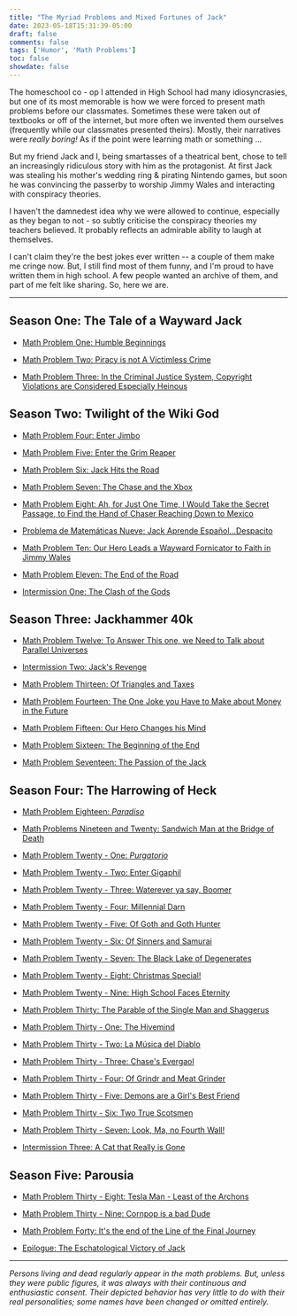 ```yaml
---
title: "The Myriad Problems and Mixed Fortunes of Jack"
date: 2023-05-18T15:31:39-05:00
draft: false
comments: false
tags: ['Humor', 'Math Problems']
toc: false
showdate: false
---
```


The homeschool co - op I attended in High School had many idiosyncrasies, but one of its most memorable is how we were forced to present math problems before our classmates. Sometimes these were taken out of textbooks or off of the internet, but more often we invented them ourselves (frequently while our classmates presented theirs). Mostly, their narratives were *really boring!* As if the point were learning math or something ...

But my friend Jack and I, being smartasses of a theatrical bent, chose to tell an increasingly ridiculous story with him as the protagonist. At first Jack was stealing his mother's wedding ring & pirating Nintendo games, but soon he was convincing the passerby to worship Jimmy Wales and interacting with conspiracy theories.

I haven't the damnedest idea why we were allowed to continue, especially as they began to not - so subtly criticise the conspiracy theories my teachers believed. It probably reflects an admirable ability to laugh at themselves.

I can't claim they're the best jokes ever written -- a couple of them make me cringe now. But, I still find most of them funny, and I'm proud to have written them in high school. A few people wanted an archive of them, and part of me felt like sharing. So, here we are.

---

## Season One: The Tale of a Wayward Jack

* [Math Problem One: Humble Beginnings](/humor/math/1/)

* [Math Problem Two: Piracy is not A Victimless Crime](/humor/math/2/)

* [Math Problem Three: In the Criminal Justice System, Copyright Violations are Considered Especially Heinous](/humor/math/3/)

## Season Two: Twilight of the Wiki God

* [Math Problem Four: Enter Jimbo](/humor/math/4/)

* [Math Problem Five: Enter the Grim Reaper](/humor/math/5/)

* [Math Problem Six: Jack Hits the Road](/humor/math/6/)

* [Math Problem Seven: The Chase and the Xbox](/humor/math/7/)

* [Math Problem Eight: Ah, for Just One Time, I Would Take the Secret Passage, to Find the Hand of Chaser Reaching Down to Mexico](/humor/math/8/)

* [Problema de Matemáticas Nueve: Jack Aprende Español...Despacito](/humor/math/9/)

* [Math Problem Ten: Our Hero Leads a Wayward Fornicator to Faith in Jimmy Wales](/humor/math/10/)

* [Math Problem Eleven: The End of the Road](/humor/math/11/)

* [Intermission One: The Clash of the Gods](/humor/math/115/)

## Season Three: Jackhammer 40k

* [Math Problem Twelve: To Answer This one, we Need to Talk about Parallel Universes](/humor/math/12/) 

* [Intermission Two: Jack's Revenge](/humor/math/12-5/)

* [Math Problem Thirteen: Of Triangles and Taxes](/humor/math/13/)

* [Math Problem Fourteen: The One Joke you Have to Make about Money in the Future](/humor/math/14/)

* [Math Problem Fifteen: Our Hero Changes his Mind](/humor/math/15/)

* [Math Problem Sixteen: The Beginning of the End](/humor/math/16/)

* [Math Problem Seventeen: The Passion of the Jack](/humor/math/17/) 

## Season Four: The Harrowing of Heck

* [Math Problem Eighteen: *Paradiso*](/humor/math/18/)

* [Math Problems Nineteen and Twenty: Sandwich Man at the Bridge of Death](/humor/math/1920/)

* [Math Problem Twenty - One: *Purgatorio*](/humor/math/21/)

* [Math Problem Twenty - Two: Enter Gigaphil](/humor/math/22/)

* [Math Problem Twenty - Three: Waterever ya say, Boomer](/humor/math/23/)

* [Math Problem Twenty - Four: Millennial Darn](/humor/math/24/)

* [Math Problem Twenty - Five: Of Goth and Goth Hunter](/humor/math/25/)

* [Math Problem Twenty - Six: Of Sinners and Samurai](/humor/math/26/)

* [Math Problem Twenty - Seven: The Black Lake of Degenerates](/humor/math/27/)

* [Math Problem Twenty - Eight: Christmas Special!](/humor/math/28/)

* [Math Problem Twenty - Nine: High School Faces Eternity](/humor//math/29/)

* [Math Problem Thirty: The Parable of the Single Man and Shaggerus](/humor//math/30/)

* [Math Problem Thirty - One: The Hivemind](/humor//math/31/) 

* [Math Problem Thirty - Two: La Música del Diablo](/humor//math/32/)

* [Math Problem Thirty - Three: Chase's Evergaol](/humor//math/33/)

* [Math Problem Thirty - Four: Of Grindr and Meat Grinder](/humor//math/34/) 

* [Math Problem Thirty - Five: Demons are a Girl's Best Friend](/humor//math/35/)

* [Math Problem Thirty - Six: Two True Scotsmen](/humor//math/36/)

* [Math Problem Thirty - Seven: Look, Ma, no Fourth Wall!](/humor//math/37/) 

* [Intermission Three: A Cat that Really is Gone](/humor//math/37-5/)

## Season Five: Parousia

* [Math Problem Thirty - Eight: Tesla Man - Least of the Archons](/humor//math/38/)

* [Math Problem Thirty - Nine: Cornpop is a bad Dude](/humor//math/39/) 

* [Math Problem Forty: It's the end of the Line of the Final Journey](/humor//math/40/)

* [Epilogue: The Eschatological Victory of Jack](/humor//math/epilogue/) 

---

*Persons living and dead regularly appear in the math problems. But, unless they were public figures, it was always with their continuous and enthusiastic consent. Their depicted behavior has very little to do with their real personalities; some names have been changed or omitted entirely.*


